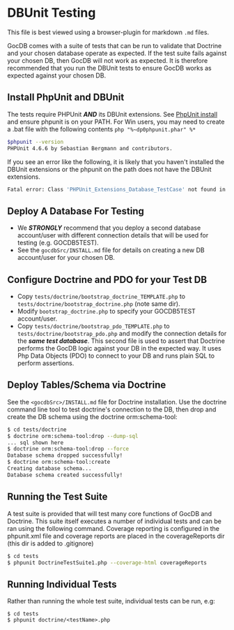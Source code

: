 DBUnit Testing
==============
This file is best viewed using a browser-plugin for markdown `.md` files.

GocDB comes with a suite of tests that can be run to validate that Doctrine and 
your chosen database operate as expected. If the test suite fails against your 
chosen DB, then GocDB will not work as expected. It is therefore recommended 
that you run the DBUnit tests to ensure GocDB works as expected against your chosen DB.  

Install PhpUnit and DBUnit
---------------------------
The tests require PHPUnit ***AND*** its DBUnit extensions. 
See [PhpUnit install](https://phpunit.de) and ensure phpunit is on your PATH. 
For Win users, you may need to create a .bat file with the following contents 
`php "%~dp0phpunit.phar" %*` 

```bash
$phpunit --version
PHPUnit 4.6.6 by Sebastian Bergmann and contributors.
```

If you see an error like the following, it is likely that you haven't installed the 
DBUnit extensions or the phpunit on the path does not have the DBUnit extensions. 

```bash
Fatal error: Class 'PHPUnit_Extensions_Database_TestCase' not found in ...<a test class file>...
```


Deploy A Database For Testing
--------------------------
* We ***STRONGLY*** recommend that you deploy a second database account/user with different 
connection details that will be used for testing (e.g. GOCDB5TEST).
* See the `gocdbSrc/INSTALL.md` file for details on creating a new DB account/user 
for your chosen DB. 

Configure Doctrine and PDO for your Test DB
-------------------------------------------
* Copy `tests/doctrine/bootstrap_doctrine_TEMPLATE.php` to `tests/doctrine/bootstrap_doctrine.php` 
(note same dir).
* Modify `bootstrap_doctrine.php` to specify your GOCDB5TEST account/user. 
* Copy `tests/doctrine/bootstrap_pdo_TEMPLATE.php` to `tests/doctrine/bootstrap_pdo.php` 
  and modify the connection details for the ***same test database***. This second 
  file is used to assert that Doctrine performs the GocDB logic against your 
  DB in the expected way. It uses Php Data Objects (PDO) to connect to your DB 
  and runs plain SQL to perform assertions.     

Deploy Tables/Schema via Doctrine
---------------------------------------
See the `<gocdbSrc>/INSTALL.md` file for Doctrine installation. 
Use the doctrine command line tool to test doctrine's connection to the DB, 
then drop and create the DB schema using the doctrine orm:schema-tool:

```bash 
$ cd tests/doctrine
$ doctrine orm:schema-tool:drop --dump-sql
... sql shown here
$ doctrine orm:schema-tool:drop --force
Database schema dropped successfully!
$ doctrine orm:schema-tool:create
Creating database schema...
Database schema created successfully!
```

Running the Test Suite
----------------------
A test suite is provided that will test many core functions of GocDB and Doctrine. 
This suite itself executes a number of individual tests and can be ran using the 
following command. Coverage reporting is configured in the phpunit.xml file and 
coverage reports are placed in the coverageReports dir (this dir is added to .gitignore) 

```bash 
$ cd tests
$ phpunit DoctrineTestSuite1.php --coverage-html coverageReports
```

Running Individual Tests
------------------------
Rather than running the whole test suite, individual tests can be run, e.g:

```
$ cd tests
$ phpunit doctrine/<testName>.php
```
